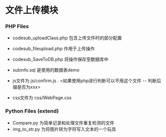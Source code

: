 # 文件上传模块

### PHP Files
* codesub_uploadClass.php 包含上传文件时的部分配置
* codesub_fileupload.php 作用于上传操作
* codesub_SaveToDB.php 将操作保存至数据库中
* subinfo.sql 是使用的数据表demo

* js文件为 js/confirm.js . <如果使用php进行判断可以不用这个文件 -- 判断后缀是否为xxx>
* css文件为 css/WebPage.css

### Python Files (extend)
* Compare.py 为简单记录和处理文件重复检测的文件
* img_to_str.py 为将图片转为字符写入文本的一个玩具
